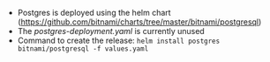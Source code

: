 - Postgres is deployed using the helm chart (https://github.com/bitnami/charts/tree/master/bitnami/postgresql)
- The *postgres-deployment.yaml* is currently unused
- Command to create the release: ```helm install postgres bitnami/postgresql -f values.yaml```